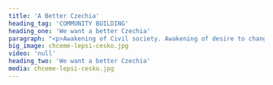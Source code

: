 ```yaml
---
title: 'A Better Czechia'
heading_tag: 'COMMUNITY BUILDING'
heading_one: 'We want a better Czechia'
paragraph: "<p>Awakening of Civil society. Awakening of desire to change things. Awakening of need to contribute and influence things.</p>\r\n<p>www.chcemelepsicesko.cz</p>"
big_image: chceme-lepsi-cesko.jpg
video: 'null'
heading_two: 'We want a better Czechia'
media: chceme-lepsi-cesko.jpg
---
```


